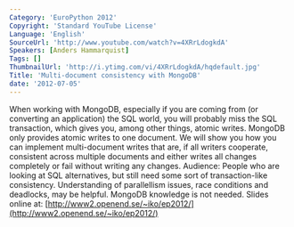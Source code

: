 ```yaml
---
Category: 'EuroPython 2012'
Copyright: 'Standard YouTube License'
Language: 'English'
SourceUrl: 'http://www.youtube.com/watch?v=4XRrLdogkdA'
Speakers: [Anders Hammarquist]
Tags: []
ThumbnailUrl: 'http://i.ytimg.com/vi/4XRrLdogkdA/hqdefault.jpg'
Title: 'Multi-document consistency with MongoDB'
date: '2012-07-05'
---
```

When working with MongoDB, especially if you are coming from (or converting an
application) the SQL world, you will probably miss the SQL transaction, which
gives you, among other things, atomic writes. MongoDB only provides atomic
writes to one document. We will show you how you can implement multi-document
writes that are, if all writers cooperate, consistent across multiple
documents and either writes all changes completely or fail without writing any
changes. Audience: People who are looking at SQL alternatives, but still need
some sort of transaction-like consistency. Understanding of parallellism
issues, race conditions and deadlocks, may be helpful. MongoDB knowledge is
not needed. Slides online at:
[http://www2.openend.se/~iko/ep2012/](http://www2.openend.se/~iko/ep2012/)

